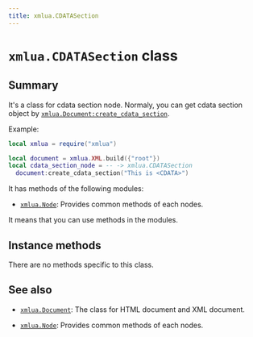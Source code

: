```yaml
---
title: xmlua.CDATASection
---
```


# `xmlua.CDATASection` class

## Summary

It's a class for cdata section node. Normaly, you can get cdata section object by [`xmlua.Document:create_cdata_section`][create-cdata-section].

Example:

```lua
local xmlua = require("xmlua")

local document = xmlua.XML.build({"root"})
local cdata_section_node = -- -> xmlua.CDATASection
  document:create_cdata_section("This is <CDATA>")
```

It has methods of the following modules:

  * [`xmlua.Node`][node]: Provides common methods of each nodes.

It means that you can use methods in the modules.

## Instance methods

There are no methods specific to this class.

## See also

  * [`xmlua.Document`][document]: The class for HTML document and XML document.

  * [`xmlua.Node`][node]: Provides common methods of each nodes.


[create-cdata-section]:document.html#cdata-section.html

[document]:document.html

[node]:node.html
